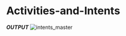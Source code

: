 # Activities-and-Intents
***OUTPUT***
![intents_master](https://user-images.githubusercontent.com/47654151/111636908-07238a00-8821-11eb-9b13-00a8b274014e.gif)
